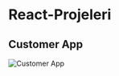 # React-Projeleri

## Customer App 
![Customer App](https://github.com/mahir097/React-Projeleri/assets/99602660/e01ea782-6253-4e15-8ca8-8eb18f567ae3)
